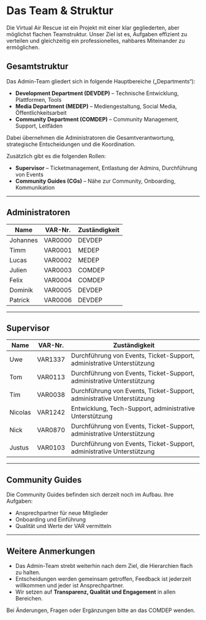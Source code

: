 # Das Team & Struktur

Die Virtual Air Rescue ist ein Projekt mit einer klar gegliederten, aber möglichst flachen Teamstruktur. Unser Ziel ist es, Aufgaben effizient zu verteilen und gleichzeitig ein professionelles, nahbares Miteinander zu ermöglichen.

## Gesamtstruktur

Das Admin-Team gliedert sich in folgende Hauptbereiche („Departments“):

- **Development Department (DEVDEP)** – Technische Entwicklung, Plattformen, Tools
- **Media Department (MEDEP)** – Mediengestaltung, Social Media, Öffentlichkeitsarbeit
- **Community Department (COMDEP)** – Community Management, Support, Leitfäden

Dabei übernehmen die Administratoren die Gesamtverantwortung, strategische Entscheidungen und die Koordination.

Zusätzlich gibt es die folgenden Rollen:

- **Supervisor** – Ticketmanagement, Entlastung der Admins, Durchführung von Events
- **Community Guides (CGs)** – Nähe zur Community, Onboarding, Kommunikation

---

## Administratoren

| Name       | VAR-Nr.  | Zuständigkeit                      |
|------------|----------|------------------------------------|
| Johannes   | VAR0000  | DEVDEP         |
| Timm    | VAR0001  | MEDEP           |
| Lucas    | VAR0002  | MEDEP           |
| Julien       | VAR0003  | COMDEP       |
| Felix      | VAR0004  | COMDEP        |
| Dominik      | VAR0005  | DEVDEP        |
| Patrick      | VAR0006  | DEVDEP        |

---

## Supervisor

| Name      | VAR-Nr.  | Zuständigkeit                        |
|-----------|----------|--------------------------------------|
| Uwe     | VAR1337  | Durchführung von Events, Ticket-Support, administrative Unterstützung |
| Tom     | VAR0113  | Durchführung von Events, Ticket-Support, administrative Unterstützung |
| Tim     | VAR0038  | Durchführung von Events, Ticket-Support, administrative Unterstützung |
| Nicolas     | VAR1242  | Entwicklung, Tech-Support, administrative Unterstützung |
| Nick     | VAR0870  | Durchführung von Events, Ticket-Support, administrative Unterstützung |
| Justus     | VAR0103  | Durchführung von Events, Ticket-Support, administrative Unterstützung |

---

## Community Guides

Die Community Guides befinden sich derzeit noch im Aufbau. Ihre Aufgaben:

- Ansprechpartner für neue Mitglieder
- Onboarding und Einführung
- Qualität und Werte der VAR vermitteln

---

## Weitere Anmerkungen

- Das Admin-Team strebt weiterhin nach dem Ziel, die Hierarchien flach zu halten.
- Entscheidungen werden gemeinsam getroffen, Feedback ist jederzeit willkommen und jeder ist Ansprechpartner.
- Wir setzen auf **Transparenz, Qualität und Engagement** in allen Bereichen.

Bei Änderungen, Fragen oder Ergänzungen bitte an das COMDEP wenden.
